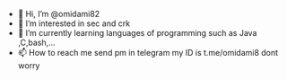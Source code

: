 - 👋 Hi, I’m @omidami82
- 👀 I’m interested in sec and crk
- 🌱 I’m currently learning languages of programming such as Java ,C,bash,...
- 📫 How to reach me send pm in telegram my ID is t.me/omidami8
  dont worry

<!---
omidami82/omidami82 is a ✨ special ✨ repository because its `README.md` (this file) appears on your GitHub profile.
You can click the Preview link to take a look at your changes.
--->
